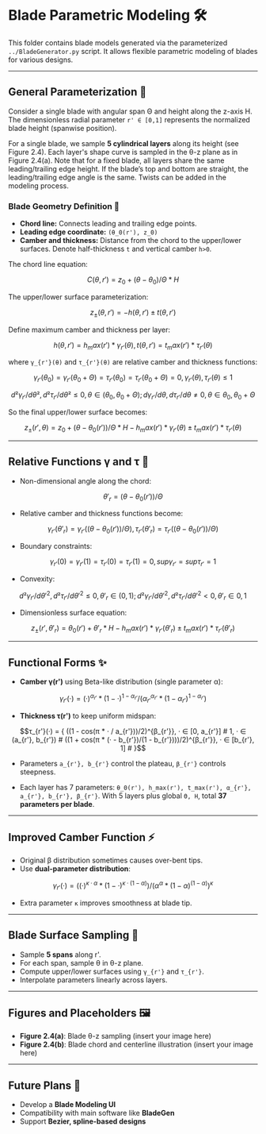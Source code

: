# Blade Parametric Modeling 🛠️

This folder contains blade models generated via the parameterized `../BladeGenerator.py` script. It allows flexible parametric modeling of blades for various designs.

---

## General Parameterization 🔧

Consider a single blade with angular span Θ and height along the z-axis H. The dimensionless radial parameter `r' ∈ [0,1]` represents the normalized blade height (spanwise position).

For a single blade, we sample **5 cylindrical layers** along its height (see Figure 2.4). Each layer's shape curve is sampled in the θ-z plane as in Figure 2.4(a). Note that for a fixed blade, all layers share the same leading/trailing edge height. If the blade’s top and bottom are straight, the leading/trailing edge angle is the same. Twists can be added in the modeling process.

### Blade Geometry Definition 📐

- **Chord line:** Connects leading and trailing edge points.  
- **Leading edge coordinate:** `(θ_0(r'), z_0)`  
- **Camber and thickness:** Distance from the chord to the upper/lower surfaces. Denote half-thickness `t` and vertical camber `h>0`.

The chord line equation:

```math
C(θ, r') = z_0 + (θ - θ_0)/Θ * H
```

The upper/lower surface parameterization:

```math
z_{±}(θ, r') = -h(θ, r') ± t(θ, r')
```

Define maximum camber and thickness per layer:

```math
h(θ, r') = h_max(r') * γ_{r'}(θ), t(θ, r') = t_max(r') * τ_{r'}(θ)
```

where `γ_{r'}(θ)` and `τ_{r'}(θ)` are relative camber and thickness functions:

```math
γ_{r'}(θ_0) = γ_{r'}(θ_0+Θ) = τ_{r'}(θ_0) = τ_{r'}(θ_0+Θ) = 0, γ_{r'}(θ), τ_{r'}(θ) ≤ 1
```

```math
d²γ_{r'}/dθ², d²τ_{r'}/dθ² ≤ 0, θ ∈ (θ_0, θ_0+Θ); dγ_{r'}/dθ, dτ_{r'}/dθ ≠ 0, θ ∈ {θ_0, θ_0+Θ}
```

So the final upper/lower surface becomes:

```math
z_{±}(r', θ) = z_0 + (θ - θ_0(r'))/Θ * H - h_max(r') * γ_{r'}(θ) ± t_max(r') * τ_{r'}(θ)
```

---

## Relative Functions γ and τ 🎯

- Non-dimensional angle along the chord:

```math
θ'_r = (θ - θ_0(r')) / Θ
```
- Relative camber and thickness functions become:

```math
γ_{r'}(θ'_r) = γ_{r'}( (θ - θ_0(r')) / Θ ), τ_{r'}(θ'_r) = τ_{r'}( (θ - θ_0(r')) / Θ )
```

- Boundary constraints:

```math
γ_{r'}(0) = γ_{r'}(1) = τ_{r'}(0) = τ_{r'}(1) = 0, sup γ_{r'} = sup τ_{r'} = 1
```

- Convexity:

```math
d²γ_{r'}/dθ'^2, d²τ_{r'}/dθ'^2 ≤ 0, θ'_r ∈ (0,1); d²γ_{r'}/dθ'^2, d²τ_{r'}/dθ'^2 < 0, θ'_r ∈ {0,1}
```

- Dimensionless surface equation:

```math
z_{±}(r', θ'_r) = θ_0(r') + θ'_r * H - h_max(r') * γ_{r'}(θ'_r) ± t_max(r') * τ_{r'}(θ'_r)
```

---

## Functional Forms ✨

- **Camber γ(r')** using Beta-like distribution (single parameter α):

```math
γ_{r'}(·) = (·)^{α_{r'}} * (1 - ·)^{1 - α_{r'}} / (α_{r'}^{α_{r'}} * (1 - α_{r'})^{1 - α_{r'}})
```

- **Thickness τ(r')** to keep uniform midspan:

```math
τ_{r'}(·) =
{
((1 - cos(π * · / a_{r'}))/2)^{β_{r'}}, · ∈ [0, a_{r'}] #
1, · ∈ (a_{r'}, b_{r'}) #
((1 + cos(π * (· - b_{r'})/(1 - b_{r'})))/2)^{β_{r'}}, · ∈ [b_{r'}, 1] #
}
```

- Parameters `a_{r'}, b_{r'}` control the plateau, `β_{r'}` controls steepness.

- Each layer has 7 parameters: `θ_0(r'), h_max(r'), t_max(r'), α_{r'}, a_{r'}, b_{r'}, β_{r'}`. With 5 layers plus global `Θ, H`, total **37 parameters per blade**.

---

## Improved Camber Function ⚡

- Original β distribution sometimes causes over-bent tips.  
- Use **dual-parameter distribution**:

```math
γ_{r'}(·) = ((·)^{κ·α} * (1 - ·)^{κ·(1-α)}) / (α^α * (1-α)^(1-α))^κ
```

- Extra parameter `κ` improves smoothness at blade tip.

---

## Blade Surface Sampling 📐

- Sample **5 spans** along r'.  
- For each span, sample θ in θ-z plane.  
- Compute upper/lower surfaces using `γ_{r'}` and `τ_{r'}`.  
- Interpolate parameters linearly across layers.

---

## Figures and Placeholders 🖼️

- **Figure 2.4(a)**: Blade θ-z sampling (insert your image here)  
- **Figure 2.4(b)**: Blade chord and centerline illustration (insert your image here)

---

## Future Plans 🚀

- Develop a **Blade Modeling UI**  
- Compatibility with main software like **BladeGen**  
- Support **Bezier, spline-based designs**  

